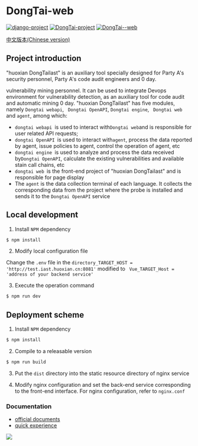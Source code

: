 # DongTai-web
[![django-project](https://img.shields.io/badge/django%20versions-3.0.3-blue)](https://www.djangoproject.com/)
[![DongTai-project](https://img.shields.io/badge/DongTai%20versions-beta-green)](https://github.com/HXSecurity/DongTai)
[![DongTai--web](https://img.shields.io/badge/DongTai--web-v1.1.0-lightgrey)](https://github.com/HXSecurity/DongTai-web)

[中文版本(Chinese version)](README.ZH_CN.md)

## Project introduction
"huoxian DongTaiIast" is an auxiliary tool specially designed for Party A's security personnel, Party A's code audit engineers and 0 day.

vulnerability mining personnel. It can be used to integrate Devops environment for vulnerability detection, as an auxiliary tool for code audit and automatic mining 0 day.
"huoxian DongTaiIast" has five modules, namely ` Dongtai webapi `, ` Dongtai OpenAPI`, ` Dongtai engine `, ` Dongtai web` and ` agent `, among which:

- `dongtai webapi `is used to interact with` Dongtai web `and is responsible for user related API requests;
- `dongtai OpenAPI `is used to interact with` agent `, process the data reported by agent, issue policies to agent, control the operation of agent, etc
- `dongtai engine `is used to analyze and process the data received by` Dongtai OpenAPI `, calculate the existing vulnerabilities and available stain call chains, etc
- `dongtai web `is the front-end project of "huoxian DongTaiIast" and is responsible for page display
- The `agent` is the data collection terminal of each language. It collects the corresponding data from the project where the probe is installed and sends it to the `Dongtai OpenAPI` service

## Local development

1. Install `NPM` dependency

```bash
$ npm install
```

2. Modify local configuration file

Change the `.env` file in the `directory_TARGET_HOST = 'http://test.iast.huoxian.cn:8081'` modified to ` Vue_TARGET_Host = 'address of your backend service'`

3. Execute the operation command

```bash
$ npm run dev
```

## Deployment scheme

1. Install `NPM` dependency

```bash
$ npm install
```

2. Compile to a releasable version

```bash
$ npm run build
```

3. Put the `dist` directory into the static resource directory of nginx service

4. Modify nginx configuration and set the back-end service corresponding to the front-end interface. For nginx configuration, refer to `nginx.conf`

### Documentation

- [official documents](https://hxsecurity.github.io/DongTai-Doc/#/)
- [quick experience](http://aws.iast.huoxian.cn:8000/login)

<img src="https://static.scarf.sh/a.png?x-pxid=f9b19108-458c-4e8b-be80-f6ff70241245" />
